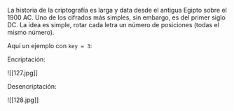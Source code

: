 La historia de la criptografía es larga y data desde el antigua Egipto sobre el 1900 AC. Uno de los cifrados más simples, sin embargo, es del primer siglo DC. La idea es simple, rotar cada letra un número de posiciones (todas el mismo número).

Aquí un ejemplo con `key = 3`:

Encriptación:

![[127.jpg]]

Desencriptación:

![[128.jpg]]

